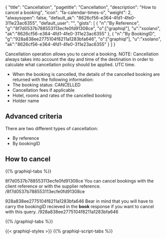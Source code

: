 {
"title": "Cancellation",
"pagetitle": "Cancellation",
"description": "How to cancel a booking",
"icon": "fa-calendar-times-o",
"weight": 2,
"alwaysopen": false,
"default_ak": "8626cf56-e364-4fd1-4fe0-311e23ac6355",
"default_user": "",
"gists": [
    {
        "n":"By Reference",
        "g":"8f7d0537b788553113ecfe0fd91308ce",
        "o":["graphiql"],
        "u":"xsolano",
        "ak":"8626cf56-e364-4fd1-4fe0-311e23ac6355"
    },
    {
        "n":"By BookingID",
        "g":"928a838ee2775104f8211a1283bfa646",
        "o":["graphiql"],
        "u":"xsolano",
        "ak":"8626cf56-e364-4fd1-4fe0-311e23ac6355"
    }
        ]
}

Cancellation operation allows you to cancel a booking.
NOTE: Cancellation always takes into account the day and time of the destination in order to calculate what cancellation policy should be applied. UTC time.

- When the booking is cancelled, the details of the cancelled booking are returned with the following information:
- The booking status: CANCELLED
- Cancellation fees if applicable
- Hotel, rooms and rates of the cancelled booking
- Holder name

## Advanced criteria
There are two different types of cancellation:
* By reference
* By bookingID

## How to cancel 
{{% graphiql-tabs %}}

8f7d0537b788553113ecfe0fd91308ce
You can cancel bookings with the client reference or with the supplier reference.
/8f7d0537b788553113ecfe0fd91308ce

928a838ee2775104f8211a1283bfa646
Bear in mind that you will have to carry the bookingID recieved in the **book** response if you want to cancel with this query.
/928a838ee2775104f8211a1283bfa646

{{% /graphiql-tabs %}}

{{< graphiql-styles >}}
{{% graphiql-script-tabs %}}